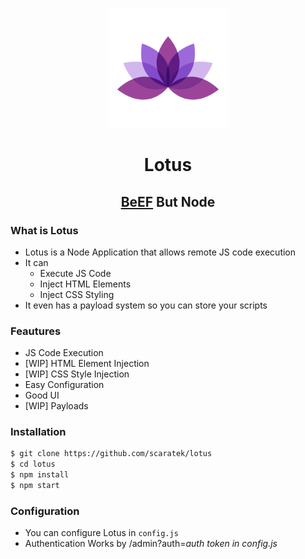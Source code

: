 <p align="center">
<kbd>
<img width="192px" src="https://raw.githubusercontent.com/Scaratek/Lotus/main/logo.jpg">
</kbd>
</p>
<h1 align="center">Lotus</h1>
<h2 align="center"><a href="https://beefproject.com">BeEF</a> But Node</h2>

### What is Lotus
- Lotus is a Node Application that allows remote JS code execution
- It can 
  - Execute JS Code
  - Inject HTML Elements
  - Inject CSS Styling
- It even has a payload system so you can store your scripts

### Feautures
- JS Code Execution
- [WIP] HTML Element Injection
- [WIP] CSS Style Injection
- Easy Configuration
- Good UI
- [WIP] Payloads

### Installation
```bash
$ git clone https://github.com/scaratek/lotus
$ cd lotus
$ npm install 
$ npm start
```

### Configuration
- You can configure Lotus in `config.js`
- Authentication Works by /admin?auth=*auth token in config.js*
